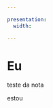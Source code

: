 ```yaml
---

presentation:
  width: 

---
```


<!-- slide  -->
# Eu
<!-- slide  -->
teste da nota
<!-- slide vertical=true -->
estou

